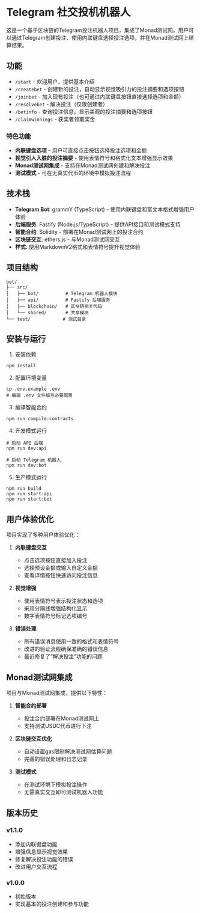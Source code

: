 # Telegram 社交投机机器人

这是一个基于区块链的Telegram投注机器人项目，集成了Monad测试网。用户可以通过Telegram创建投注、使用内联键盘选择投注选项，并在Monad测试网上结算结果。

## 功能

- `/start` - 欢迎用户，提供基本介绍
- `/createbet` - 创建新的投注，自动显示视觉吸引力的投注摘要和选项按钮
- `/joinbet` - 加入现有投注（也可通过内联键盘按钮直接选择选项和金额）
- `/resolvebet` - 解决投注（仅限创建者）
- `/betinfo` - 查询投注信息，显示美观的投注摘要和选项按钮
- `/claimwinnings` - 获奖者领取奖金

### 特色功能

- **内联键盘选项** - 用户可直接点击按钮选择投注选项和金额
- **视觉引人入胜的投注摘要** - 使用表情符号和格式化文本增强显示效果
- **Monad测试网集成** - 支持在Monad测试网创建和解决投注
- **测试模式** - 可在无真实代币的环境中模拟投注流程

## 技术栈

- **Telegram Bot**: grammY (TypeScript) - 使用内联键盘和富文本格式增强用户体验
- **后端服务**: Fastify (Node.js/TypeScript) - 提供API接口和测试模式支持
- **智能合约**: Solidity - 部署在Monad测试网上的投注合约
- **区块链交互**: ethers.js - 与Monad测试网交互
- **样式**: 使用MarkdownV2格式和表情符号提升视觉体验

## 项目结构

```
bet/
├── src/
│   ├── bot/          # Telegram 机器人模块
│   ├── api/          # Fastify 后端服务
│   ├── blockchain/   # 区块链相关代码
│   └── shared/       # 共享模块
└── test/            # 测试目录
```

## 安装与运行

1. 安装依赖
```
npm install
```

2. 配置环境变量
```
cp .env.example .env
# 编辑 .env 文件填写必要配置
```

3. 编译智能合约
```
npm run compile:contracts
```

4. 开发模式运行
```
# 启动 API 后端
npm run dev:api

# 启动 Telegram 机器人
npm run dev:bot
```

5. 生产模式运行
```
npm run build
npm run start:api
npm run start:bot
```

## 用户体验优化

项目实现了多种用户体验优化：

1. **内联键盘交互**
   - 点击选项按钮直接加入投注
   - 选择预设金额或输入自定义金额
   - 查看详情按钮快速访问投注信息

2. **视觉增强**
   - 使用表情符号表示投注状态和选项
   - 采用分隔线增强结构化显示
   - 数字表情符号标记选项编号

3. **错误处理**
   - 所有错误消息使用一致的格式和表情符号
   - 改进的验证流程确保准确的错误信息
   - 最近修复了“解决投注”功能的问题

## Monad测试网集成

项目与Monad测试网集成，提供以下特性：

1. **智能合约部署**
   - 投注合约部署在Monad测试网上
   - 支持测试USDC代币进行下注

2. **区块链交互优化**
   - 自动设置gas限制解决测试网估算问题
   - 完善的错误处理和日志记录

3. **测试模式**
   - 在测试环境下模拟投注操作
   - 无需真实交互即可测试机器人功能

## 版本历史

### v1.1.0

- 添加内联键盘功能
- 增强信息显示视觉效果
- 修复解决投注功能的错误
- 改进用户交互流程

### v1.0.0

- 初始版本
- 实现基本的投注创建和参与功能
